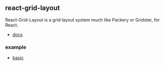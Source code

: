 ## react-grid-layout
React-Grid-Layout is a grid layout system much like Packery or Gridster, for React.

- [docs](https://github.com/react-grid-layout/react-grid-layout)

### example
- [basic](https://react-grid-layout.github.io/react-grid-layout/examples/1-basic.html)
